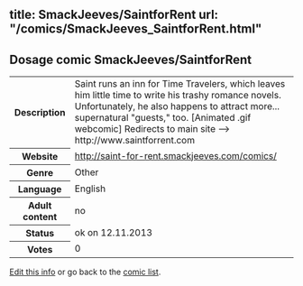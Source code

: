 title: SmackJeeves/SaintforRent
url: "/comics/SmackJeeves_SaintforRent.html"
---
Dosage comic SmackJeeves/SaintforRent
-----------------------------------------

<p id="msg"></p>
<script type="text/javascript">
if (window.location.search === '?edit_info_mail=sent_ok') {
  var elem = document.getElementById("msg");
  elem.innerHTML = 'Edited information sucessfully sent for review, which is usually done daily. Thanks!';
  elem.className = 'ok';
}
</script>
<table class="comicinfo">
<tr>
<th>Description</th><td>Saint runs an inn for Time Travelers, which leaves him little time to write his trashy romance novels. Unfortunately, he also happens to attract more... supernatural &quot;guests,&quot; too. [Animated .gif webcomic] Redirects to main site --&gt; http://www.saintforrent.com</td>
</tr>
<tr>
<th>Website</th><td><a href="http://saint-for-rent.smackjeeves.com/comics/">http://saint-for-rent.smackjeeves.com/comics/</a></td>
</tr>
<tr>
<th>Genre</th><td>Other</td>
</tr>
<tr>
<th>Language</th><td>English</td>
</tr>
<tr>
<th>Adult content</th><td>no</td>
</tr>
<tr>
<th>Status</th><td>ok on 12.11.2013</td>
</tr>
<tr>
<th>Votes</th><td>0</td>
</tr>
</table>

[Edit this info](SmackJeeves_SaintforRent_edit.html) or go back to the [comic list](../comic-index.html).
